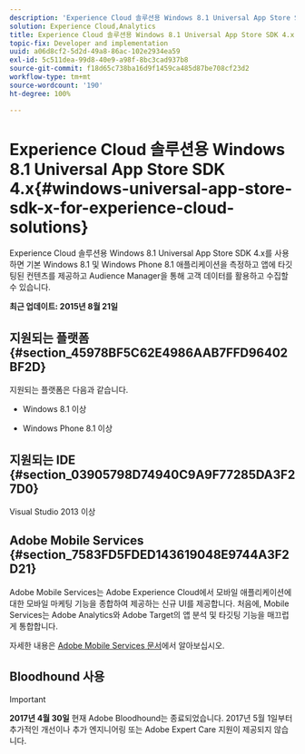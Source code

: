 ```yaml
---
description: 'Experience Cloud 솔루션용 Windows 8.1 Universal App Store SDK 4.x를 사용하면 기본 Windows 8.1 및 Windows Phone 8.1 애플리케이션을 측정하고 앱 내에 타깃팅된 컨텐츠를 제공하고 Audience Manager를 통해 대상 데이터를 활용하고 수집할 수 있습니다. '
solution: Experience Cloud,Analytics
title: Experience Cloud 솔루션용 Windows 8.1 Universal App Store SDK 4.x
topic-fix: Developer and implementation
uuid: a06d8cf2-5d2d-49a8-86ac-102e2934ea59
exl-id: 5c511dea-99d8-40e9-a98f-8bc3cad937b8
source-git-commit: f18d65c738ba16d9f1459ca485d87be708cf23d2
workflow-type: tm+mt
source-wordcount: '190'
ht-degree: 100%

---
```


# Experience Cloud 솔루션용 Windows 8.1 Universal App Store SDK 4.x{#windows-universal-app-store-sdk-x-for-experience-cloud-solutions}

Experience Cloud 솔루션용 Windows 8.1 Universal App Store SDK 4.x를 사용하면 기본 Windows 8.1 및 Windows Phone 8.1 애플리케이션을 측정하고 앱에 타깃팅된 컨텐츠를 제공하고 Audience Manager을 통해 고객 데이터를 활용하고 수집할 수 있습니다.

**최근 업데이트: 2015년 8월 21일**

## 지원되는 플랫폼 {#section_45978BF5C62E4986AAB7FFD96402BF2D}

지원되는 플랫폼은 다음과 같습니다.

* Windows 8.1 이상

* Windows Phone 8.1 이상

## 지원되는 IDE {#section_03905798D74940C9A9F77285DA3F27D0}

Visual Studio 2013 이상

## Adobe Mobile Services {#section_7583FD5FDED143619048E9744A3F2D21}

Adobe Mobile Services는 Adobe Experience Cloud에서 모바일 애플리케이션에 대한 모바일 마케팅 기능을 종합하여 제공하는 신규 UI를 제공합니다. 처음에, Mobile Services는 Adobe Analytics와 Adobe Target의 앱 분석 및 타깃팅 기능을 매끄럽게 통합합니다.

자세한 내용은 [Adobe Mobile Services 문서](/help/using/home.md)에서 알아보십시오.

## Bloodhound 사용

>[!IMPORTANT]
>
>**2017년 4월 30일** 현재 Adobe Bloodhound는 종료되었습니다. 2017년 5월 1일부터 추가적인 개선이나 추가 엔지니어링 또는 Adobe Expert Care 지원이 제공되지 않습니다.
